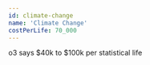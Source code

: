 ```yaml
---
id: climate-change
name: 'Climate Change'
costPerLife: 70_000
---
```


o3 says $40k to $100k per statistical life
